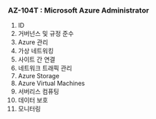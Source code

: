 ### AZ-104T : Microsoft Azure Administrator

1. ID
2. 거버넌스 및 규정 준수
3. Azure 관리
4. 가상 네트워킹
5. 사이트 간 연결
6. 네트워크 트래픽 관리
7. Azure Storage
8. Azure Virtual Machines
9. 서버리스 컴퓨팅
10. 데이터 보호
11. 모니터링
